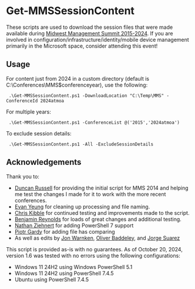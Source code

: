 # Get-MMSSessionContent

These scripts are used to download the session files that were made available during [Midwest Management Summit 2015-2024](http://mmsmoa.com). If you are involved in configuration/infrastructure/identity/mobile device management primarily in the Microsoft space, consider attending this event!

## Usage

For content just from 2024 in a custom directory (default is C:\Conferences\MMS\$conferenceyear), use the following:

``` .\Get-MMSSessionContent.ps1 -DownloadLocation "C:\Temp\MMS" -ConferenceId 2024atmoa```

For multiple years:

``` .\Get-MMSSessionContent.ps1 -ConferenceList @('2015','2024atmoa')```

To exclude session details:

``` .\Get-MMSSessionContent.ps1 -All -ExcludeSessionDetails```

## Acknowledgements

Thank you to:
- [Duncan Russell](http://www.sysadmintechnotes.com/) for providing the initial script for MMS 2014 and helping me test the changes I made for it to work with the more recent conferences.
- [Evan Yeung](https://github.com/forevanyeung) for cleaning up processing and file naming.
- [Chris Kibble](https://www.christopherkibble.com) for continued testing and improvements made to the script.
- [Benjamin Reynolds](https://sqlbenjamin.wordpress.com) for loads of great changes and additional testing.
- [Nathan Ziehnert](https://z-nerd.com/) for adding PowerShell 7 support
- [Piotr Gardy](https://github.com/pgardy) for adding file has comparing
- As well as edits by [Jon Warnken](https://github.com/mrbodean), [Oliver Baddeley](https://github.com/BaddMann), and [Jorge Suarez](https://github.com/jorgeasaurus)

This script is provided as-is with no guarantees. As of October 20, 2024, version 1.6 was tested with no errors using the following configurations:

- Windows 11 24H2 using Windows PowerShell 5.1
- Windows 11 24H2 using PowerShell 7.4.5
- Ubuntu using PowerShell 7.4.5
